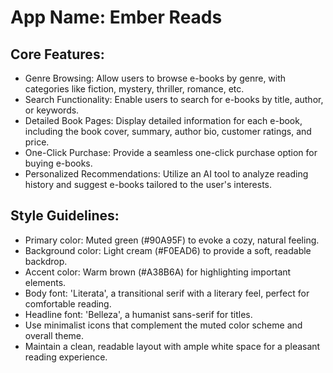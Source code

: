 # **App Name**: Ember Reads

## Core Features:

- Genre Browsing: Allow users to browse e-books by genre, with categories like fiction, mystery, thriller, romance, etc.
- Search Functionality: Enable users to search for e-books by title, author, or keywords.
- Detailed Book Pages: Display detailed information for each e-book, including the book cover, summary, author bio, customer ratings, and price.
- One-Click Purchase: Provide a seamless one-click purchase option for buying e-books.
- Personalized Recommendations: Utilize an AI tool to analyze reading history and suggest e-books tailored to the user's interests.

## Style Guidelines:

- Primary color: Muted green (#90A95F) to evoke a cozy, natural feeling.
- Background color: Light cream (#F0EAD6) to provide a soft, readable backdrop.
- Accent color: Warm brown (#A38B6A) for highlighting important elements.
- Body font: 'Literata', a transitional serif with a literary feel, perfect for comfortable reading.
- Headline font: 'Belleza', a humanist sans-serif for titles.
- Use minimalist icons that complement the muted color scheme and overall theme.
- Maintain a clean, readable layout with ample white space for a pleasant reading experience.